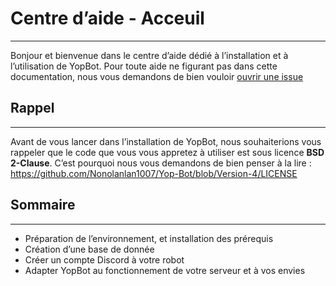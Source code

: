 # Centre d’aide - Acceuil

***

Bonjour et bienvenue dans le centre d’aide dédié à l’installation et à l’utilisation de YopBot. Pour toute aide ne figurant pas dans cette documentation, nous vous demandons de bien vouloir [ouvrir une issue](https://github.com/Nonolanlan1007/Yop-Bot/issues/new)

## Rappel

***

Avant de vous lancer dans l’installation de YopBot, nous souhaiterions vous rappeler que le code que vous vous appretez à utiliser est sous licence **BSD 2-Clause**. C’est pourquoi nous vous demandons de bien penser à la lire : https://github.com/Nonolanlan1007/Yop-Bot/blob/Version-4/LICENSE

## Sommaire 

***

* Préparation de l’environnement, et installation des prérequis
* Création d’une base de donnée
* Créer un compte Discord à votre robot
* Adapter YopBot au fonctionnement de votre serveur et à vos envies